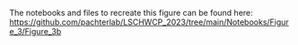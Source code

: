 The notebooks and files to recreate this figure can be found here:  
https://github.com/pachterlab/LSCHWCP_2023/tree/main/Notebooks/Figure_3/Figure_3b